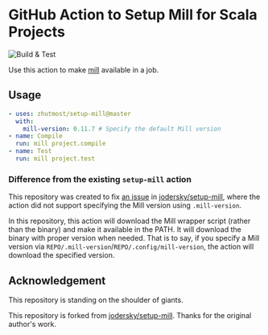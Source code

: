 # GitHub Action to Setup Mill for Scala Projects

![Build & Test](https://github.com/zhutmost/setup-mill/actions/workflows/ci.yml/badge.svg)

Use this action to make [mill](http://www.lihaoyi.com/mill/) available in a job.

## Usage

```yaml
- uses: zhutmost/setup-mill@master
  with:
    mill-version: 0.11.7 # Specify the default Mill version
- name: Compile
  run: mill project.compile
- name: Test
  run: mill project.test
```

### Difference from the existing `setup-mill` action

This repository was created to fix [an issue](https://github.com/jodersky/setup-mill/issues/7) in [jodersky/setup-mill](https://github.com/jodersky/setup-mill), where the action did not support specifying the Mill version using `.mill-version`.

In this repository, this action will download the Mill wrapper script (rather than the binary) and make it available in the PATH.
It will download the binary with proper version when needed.
That is to say, if you specify a Mill version via `REPO/.mill-version`/`REPO/.config/mill-version`, the action will download the specified version.

## Acknowledgement

This repository is standing on the shoulder of giants.

This repository is forked from [jodersky/setup-mill](https://github.com/jodersky/setup-mill). Thanks for the original author's work.
